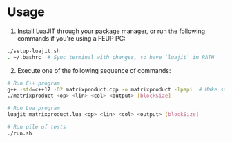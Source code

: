 # Usage

1. Install LuaJIT through your package manager, or run the following commands if you're using a FEUP PC:

```bash
./setup-luajit.sh
. ~/.bashrc  # Sync terminal with changes, to have `luajit` in PATH
```

2. Execute one of the following sequence of commands:

```bash
# Run C++ program
g++ -std=c++17 -O2 matrixproduct.cpp -o matrixproduct -lpapi  # Make sure you have PAPI installed
./matrixproduct <op> <lin> <col> <output> [blockSize]

# Run Lua program
luajit matrixproduct.lua <op> <lin> <col> <output> [blockSize]

# Run pile of tests
./run.sh
```

<!-- TODO: Check if these are the commands we want to execute in the end -->
